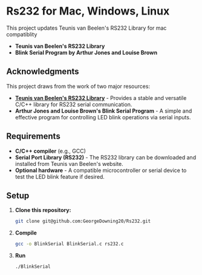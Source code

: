 # Rs232 for Mac, Windows, Linux

This project updates Teunis van Beelen's RS232 Library for mac compatiblity

- **Teunis van Beelen's RS232 Library**
- **Blink Serial Program by Arthur Jones and Louise Brown**


## Acknowledgments

This project draws from the work of two major resources:
- **[Teunis van Beelen's RS232 Library](https://www.teuniz.net/RS-232/)** - Provides a stable and versatile C/C++ library for RS232 serial communication.
- **Arthur Jones and Louise Brown's Blink Serial Program** - A simple and effective program for controlling LED blink operations via serial inputs.

## Requirements

- **C/C++ compiler** (e.g., GCC)
- **Serial Port Library (RS232)** - The RS232 library can be downloaded and installed from Teunis van Beelen's website.
- **Optional hardware** - A compatible microcontroller or serial device to test the LED blink feature if desired.

## Setup

1. **Clone this repository:**
   ```bash
   git clone git@github.com:GeorgeDowning20/Rs232.git

2. **Compile**
   ```bash
   gcc -o BlinkSerial BlinkSerial.c rs232.c

3. **Run**
    ```bash
    ./BlinkSerial
